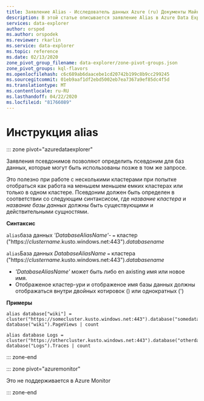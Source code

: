 ```yaml
---
title: Заявление Alias - Исследователь данных Azure (ru) Документы Майкрософт
description: В этой статье описывается заявление Alias в Azure Data Explorer.
services: data-explorer
author: orspod
ms.author: orspodek
ms.reviewer: rkarlin
ms.service: data-explorer
ms.topic: reference
ms.date: 02/13/2020
zone_pivot_group_filename: data-explorer/zone-pivot-groups.json
zone_pivot_groups: kql-flavors
ms.openlocfilehash: c6c689ab6daacebe1cd20742b199c8b9cc299245
ms.sourcegitcommit: 01eb9aaf1df2ebd5002eb7ea7367a9ef85dc4f5d
ms.translationtype: MT
ms.contentlocale: ru-RU
ms.lasthandoff: 04/22/2020
ms.locfileid: "81766089"
---
```

# <a name="alias-statement"></a>Инструкция alias

::: zone pivot="azuredataexplorer"

Заявления псевдонимов позволяют определить псевдоним для баз данных, которые могут быть использованы позже в том же запросе.

Это полезно при работе с несколькими кластерами при попытке отобраться как работа на меньшем меньшем емких кластерах или только в одном кластере.
Псевдоним должен быть определен в соответствии со следующим синтаксисом, где *название кластера* и *название базы данных* должны быть существующими и действительными сущностями.

**Синтаксис**

`alias`база данных *'DatabaseAliasName'*- `=` кластер ("https://*clustername*.kusto.windows.net:443").*databasename*

`alias`База данных *DatabaseAliasName* `=` кластера ("https://*clustername*.kusto.windows.net:443").*databasename*

* *'DatabaseAliasName'* может быть либо en axisting имя или новое имя.
* Отображеное кластер-ури и отображеное имя базы данных должны отображаться внутри двойных котировок () или однократных (')

**Примеры**

```kusto
alias database["wiki"] = cluster("https://somecluster.kusto.windows.net:443").database("somedatabase");
database("wiki").PageViews | count 
```

```kusto
alias database Logs = cluster("https://othercluster.kusto.windows.net:443").database("otherdatabase");
database("Logs").Traces | count 
```

::: zone-end

::: zone pivot="azuremonitor"

Это не поддерживается в Azure Monitor

::: zone-end
